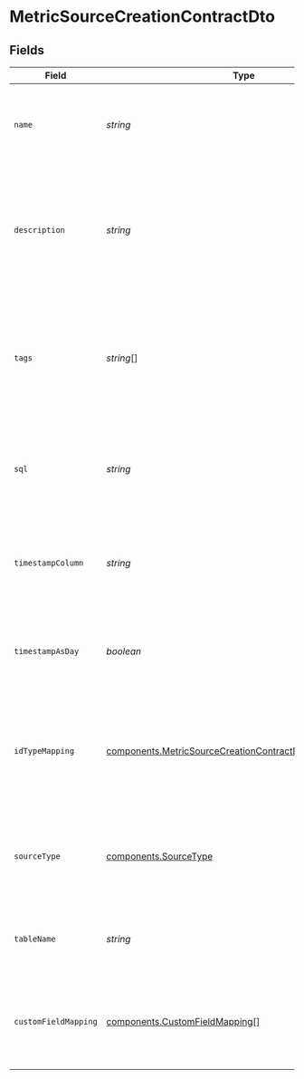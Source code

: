 # MetricSourceCreationContractDto


## Fields

| Field                                                                                                                                | Type                                                                                                                                 | Required                                                                                                                             | Description                                                                                                                          |
| ------------------------------------------------------------------------------------------------------------------------------------ | ------------------------------------------------------------------------------------------------------------------------------------ | ------------------------------------------------------------------------------------------------------------------------------------ | ------------------------------------------------------------------------------------------------------------------------------------ |
| `name`                                                                                                                               | *string*                                                                                                                             | :heavy_check_mark:                                                                                                                   | The name of the metric source, serving as its primary identifier.                                                                    |
| `description`                                                                                                                        | *string*                                                                                                                             | :heavy_minus_sign:                                                                                                                   | An optional description for the metric source, providing context and details about its purpose and usage.                            |
| `tags`                                                                                                                               | *string*[]                                                                                                                           | :heavy_minus_sign:                                                                                                                   | Optional array of tags to categorize the metric source, facilitating easier organization and retrieval.                              |
| `sql`                                                                                                                                | *string*                                                                                                                             | :heavy_check_mark:                                                                                                                   | The SQL query or statement used to extract data from the metric source.                                                              |
| `timestampColumn`                                                                                                                    | *string*                                                                                                                             | :heavy_check_mark:                                                                                                                   | The name of the column containing timestamp data for the metric source.                                                              |
| `timestampAsDay`                                                                                                                     | *boolean*                                                                                                                            | :heavy_minus_sign:                                                                                                                   | Indicates whether the timestamp should be treated as a day-level granularity.                                                        |
| `idTypeMapping`                                                                                                                      | [components.MetricSourceCreationContractDtoIdTypeMapping](../../models/components/metricsourcecreationcontractdtoidtypemapping.md)[] | :heavy_check_mark:                                                                                                                   | Array defining the mapping between Statsig unit IDs and their respective source columns.                                             |
| `sourceType`                                                                                                                         | [components.SourceType](../../models/components/sourcetype.md)                                                                       | :heavy_minus_sign:                                                                                                                   | The type of source, indicating whether it is a database table or a custom query.                                                     |
| `tableName`                                                                                                                          | *string*                                                                                                                             | :heavy_minus_sign:                                                                                                                   | The name of the database table if the source type is "table".                                                                        |
| `customFieldMapping`                                                                                                                 | [components.CustomFieldMapping](../../models/components/customfieldmapping.md)[]                                                     | :heavy_minus_sign:                                                                                                                   | Optional array defining mappings for custom fields using specific formulas.                                                          |